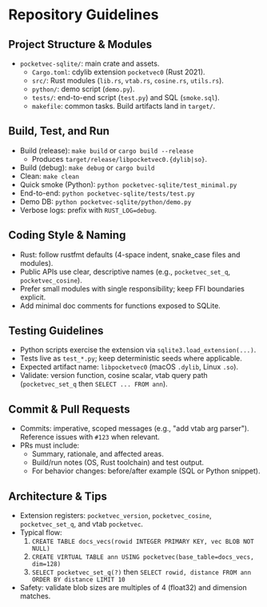 # Repository Guidelines

## Project Structure & Modules
- `pocketvec-sqlite/`: main crate and assets.
  - `Cargo.toml`: cdylib extension `pocketvec0` (Rust 2021).
  - `src/`: Rust modules (`lib.rs`, `vtab.rs`, `cosine.rs`, `utils.rs`).
  - `python/`: demo script (`demo.py`).
  - `tests/`: end-to-end script (`test.py`) and SQL (`smoke.sql`).
  - `makefile`: common tasks. Build artifacts land in `target/`.

## Build, Test, and Run
- Build (release): `make build` or `cargo build --release`
  - Produces `target/release/libpocketvec0.{dylib|so}`.
- Build (debug): `make debug` or `cargo build`
- Clean: `make clean`
- Quick smoke (Python): `python pocketvec-sqlite/test_minimal.py`
- End-to-end: `python pocketvec-sqlite/tests/test.py`
- Demo DB: `python pocketvec-sqlite/python/demo.py`
- Verbose logs: prefix with `RUST_LOG=debug`.

## Coding Style & Naming
- Rust: follow rustfmt defaults (4-space indent, snake_case files and modules).
- Public APIs use clear, descriptive names (e.g., `pocketvec_set_q`, `pocketvec_cosine`).
- Prefer small modules with single responsibility; keep FFI boundaries explicit.
- Add minimal doc comments for functions exposed to SQLite.

## Testing Guidelines
- Python scripts exercise the extension via `sqlite3.load_extension(...)`.
- Tests live as `test_*.py`; keep deterministic seeds where applicable.
- Expected artifact name: `libpocketvec0` (macOS `.dylib`, Linux `.so`).
- Validate: version function, cosine scalar, vtab query path (`pocketvec_set_q` then `SELECT ... FROM ann`).

## Commit & Pull Requests
- Commits: imperative, scoped messages (e.g., "add vtab arg parser"). Reference issues with `#123` when relevant.
- PRs must include:
  - Summary, rationale, and affected areas.
  - Build/run notes (OS, Rust toolchain) and test output.
  - For behavior changes: before/after example (SQL or Python snippet).

## Architecture & Tips
- Extension registers: `pocketvec_version`, `pocketvec_cosine`, `pocketvec_set_q`, and vtab `pocketvec`.
- Typical flow:
  1) `CREATE TABLE docs_vecs(rowid INTEGER PRIMARY KEY, vec BLOB NOT NULL)`
  2) `CREATE VIRTUAL TABLE ann USING pocketvec(base_table=docs_vecs, dim=128)`
  3) `SELECT pocketvec_set_q(?)` then `SELECT rowid, distance FROM ann ORDER BY distance LIMIT 10`
- Safety: validate blob sizes are multiples of 4 (float32) and dimension matches.
